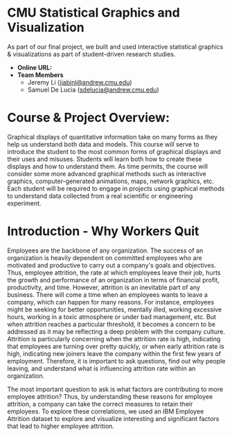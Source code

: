 # CMU Statistical Graphics and Visualization

As part of our final project, we built and used interactive statistical graphics & visualizations as part of student-driven research studies.

- **Online URL:** 
- **Team Members** 
  - Jeremy Li (jiabinl@andrew.cmu.edu)
  - Samuel De Lucia (sdelucia@andrew.cmu.edu)

# Course & Project Overview:

Graphical displays of quantitative information take on many forms as they help us understand both data and models. This course will serve to introduce the student to the most common forms of graphical displays and their uses and misuses. Students will learn both how to create these displays and how to understand them. As time permits, the course will consider some more advanced graphical methods such as interactive graphics, computer-generated animations, maps, network graphics, etc. Each student will be required to engage in projects using graphical methods to understand data collected from a real scientific or engineering experiment.

# Introduction - Why Workers Quit

Employees are the backbone of any organization. The success of an organization is heavily dependent on committed employees who are motivated and productive to carry out a company's goals and objectives. Thus, employee attrition, the rate at which employees leave their job, hurts the growth and performance of an organization in terms of financial profit, productivity, and time. However, attrition is an inevitable part of any business. There will come a time when an employees wants to leave a company, which can happen for many reasons. For instance, employees might be seeking for better opportunities, mentally illed, working excessive hours, working in a toxic atmosphere or under bad management, etc. But when attrition reaches a particular threshold, it becomes a concern to be addressed as it may be reflecting a deep problem with the company culture. Attrition is particularly concerning when the attrition rate is high, indicating that employees are turning over pretty quickly, or when early attrition rate is high, indicating new joiners leave the company within the first few years of employment. Therefore, it is important to ask questions, find out why people leaving, and understand what is influencing attrition rate within an organization.  

The most important question to ask is what factors are contributing to more employee attrition? Thus, by understanding these reasons for employee attrition, a company can take the correct measures to retain their employees. To explore these correlations, we used an IBM Employee Attrition dataset to explore and visualize interesting and significant factors that lead to higher employee attrition. 

